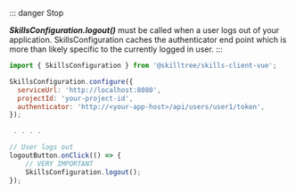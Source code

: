 ::: danger Stop

***SkillsConfiguration.logout()*** must be called when a user logs out of your 
application. SkillsConfiguration caches the authenticator end point which is more 
than likely specific to the currently logged in user.
:::

``` js
import { SkillsConfiguration } from '@skilltree/skills-client-vue';

SkillsConfiguration.configure({
  serviceUrl: 'http://localhost:8080',
  projectId: 'your-project-id',
  authenticator: 'http://<your-app-host>/api/users/user1/token',
});

 . . . .

// User logs out
logoutButton.onClick(() => {
    // VERY IMPORTANT
    SkillsConfiguration.logout();
});
```
